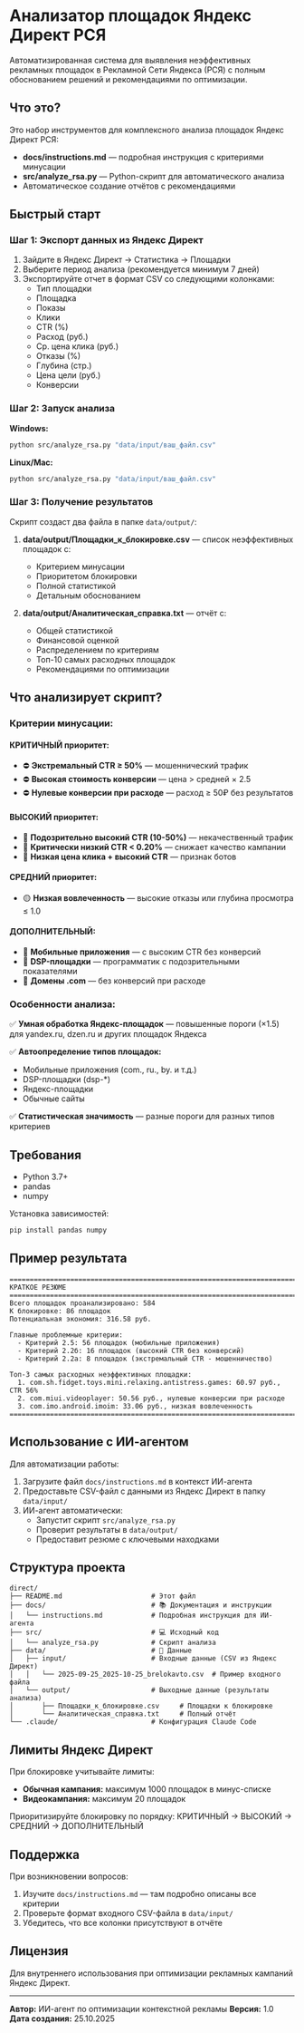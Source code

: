 # Анализатор площадок Яндекс Директ РСЯ

Автоматизированная система для выявления неэффективных рекламных площадок в Рекламной Сети Яндекса (РСЯ) с полным обоснованием решений и рекомендациями по оптимизации.

## Что это?

Это набор инструментов для комплексного анализа площадок Яндекс Директ РСЯ:
- **docs/instructions.md** — подробная инструкция с критериями минусации
- **src/analyze_rsa.py** — Python-скрипт для автоматического анализа
- Автоматическое создание отчётов с рекомендациями

## Быстрый старт

### Шаг 1: Экспорт данных из Яндекс Директ

1. Зайдите в Яндекс Директ → Статистика → Площадки
2. Выберите период анализа (рекомендуется минимум 7 дней)
3. Экспортируйте отчет в формат CSV со следующими колонками:
   - Тип площадки
   - Площадка
   - Показы
   - Клики
   - CTR (%)
   - Расход (руб.)
   - Ср. цена клика (руб.)
   - Отказы (%)
   - Глубина (стр.)
   - Цена цели (руб.)
   - Конверсии

### Шаг 2: Запуск анализа

**Windows:**
```bash
python src/analyze_rsa.py "data/input/ваш_файл.csv"
```

**Linux/Mac:**
```bash
python src/analyze_rsa.py "data/input/ваш_файл.csv"
```

### Шаг 3: Получение результатов

Скрипт создаст два файла в папке `data/output/`:

1. **data/output/Площадки_к_блокировке.csv** — список неэффективных площадок с:
   - Критерием минусации
   - Приоритетом блокировки
   - Полной статистикой
   - Детальным обоснованием

2. **data/output/Аналитическая_справка.txt** — отчёт с:
   - Общей статистикой
   - Финансовой оценкой
   - Распределением по критериям
   - Топ-10 самых расходных площадок
   - Рекомендациями по оптимизации

## Что анализирует скрипт?

### Критерии минусации:

#### КРИТИЧНЫЙ приоритет:
- ⛔ **Экстремальный CTR ≥ 50%** — мошеннический трафик
- ⛔ **Высокая стоимость конверсии** — цена > средней × 2.5
- ⛔ **Нулевые конверсии при расходе** — расход ≥ 50₽ без результатов

#### ВЫСОКИЙ приоритет:
- 🔴 **Подозрительно высокий CTR (10-50%)** — некачественный трафик
- 🔴 **Критически низкий CTR < 0.20%** — снижает качество кампании
- 🔴 **Низкая цена клика + высокий CTR** — признак ботов

#### СРЕДНИЙ приоритет:
- 🟡 **Низкая вовлеченность** — высокие отказы или глубина просмотра ≤ 1.0

#### ДОПОЛНИТЕЛЬНЫЙ:
- 🔵 **Мобильные приложения** — с высоким CTR без конверсий
- 🔵 **DSP-площадки** — программатик с подозрительными показателями
- 🔵 **Домены .com** — без конверсий при расходе

### Особенности анализа:

✅ **Умная обработка Яндекс-площадок** — повышенные пороги (×1.5) для yandex.ru, dzen.ru и других площадок Яндекса

✅ **Автоопределение типов площадок:**
- Мобильные приложения (com., ru., by. и т.д.)
- DSP-площадки (dsp-*)
- Яндекс-площадки
- Обычные сайты

✅ **Статистическая значимость** — разные пороги для разных типов критериев

## Требования

- Python 3.7+
- pandas
- numpy

Установка зависимостей:
```bash
pip install pandas numpy
```

## Пример результата

```
================================================================================
КРАТКОЕ РЕЗЮМЕ
================================================================================
Всего площадок проанализировано: 584
К блокировке: 86 площадок
Потенциальная экономия: 316.58 руб.

Главные проблемные критерии:
  - Критерий 2.5: 56 площадок (мобильные приложения)
  - Критерий 2.2б: 16 площадок (высокий CTR без конверсий)
  - Критерий 2.2а: 8 площадок (экстремальный CTR - мошенничество)

Топ-3 самых расходных неэффективных площадки:
  1. com.sh.fidget.toys.mini.relaxing.antistress.games: 60.97 руб., CTR 56%
  2. com.miui.videoplayer: 50.56 руб., нулевые конверсии при расходе
  3. com.imo.android.imoim: 33.06 руб., низкая вовлеченность
================================================================================
```

## Использование с ИИ-агентом

Для автоматизации работы:

1. Загрузите файл `docs/instructions.md` в контекст ИИ-агента
2. Предоставьте CSV-файл с данными из Яндекс Директ в папку `data/input/`
3. ИИ-агент автоматически:
   - Запустит скрипт `src/analyze_rsa.py`
   - Проверит результаты в `data/output/`
   - Предоставит резюме с ключевыми находками

## Структура проекта

```
direct/
├── README.md                      # Этот файл
├── docs/                          # 📚 Документация и инструкции
│   └── instructions.md            # Подробная инструкция для ИИ-агента
├── src/                           # 💻 Исходный код
│   └── analyze_rsa.py             # Скрипт анализа
├── data/                          # 📁 Данные
│   ├── input/                     # Входные данные (CSV из Яндекс Директ)
│   │   └── 2025-09-25_2025-10-25_brelokavto.csv  # Пример входного файла
│   └── output/                    # Выходные данные (результаты анализа)
│       ├── Площадки_к_блокировке.csv     # Площадки к блокировке
│       └── Аналитическая_справка.txt     # Полный отчёт
└── .claude/                       # Конфигурация Claude Code
```

## Лимиты Яндекс Директ

При блокировке учитывайте лимиты:
- **Обычная кампания:** максимум 1000 площадок в минус-списке
- **Видеокампания:** максимум 20 площадок

Приоритизируйте блокировку по порядку: КРИТИЧНЫЙ → ВЫСОКИЙ → СРЕДНИЙ → ДОПОЛНИТЕЛЬНЫЙ

## Поддержка

При возникновении вопросов:
1. Изучите `docs/instructions.md` — там подробно описаны все критерии
2. Проверьте формат входного CSV-файла в `data/input/`
3. Убедитесь, что все колонки присутствуют в отчёте

## Лицензия

Для внутреннего использования при оптимизации рекламных кампаний Яндекс Директ.

---

**Автор:** ИИ-агент по оптимизации контекстной рекламы
**Версия:** 1.0
**Дата создания:** 25.10.2025
